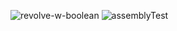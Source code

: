 ![revolve-w-boolean](https://user-images.githubusercontent.com/2291247/157276854-6f0201ec-2901-4c7b-8baa-5e5762f60beb.png)
![assemblyTest](https://user-images.githubusercontent.com/2291247/157276871-73782e1f-929c-4f40-a8e6-015c43a2dd38.png)

